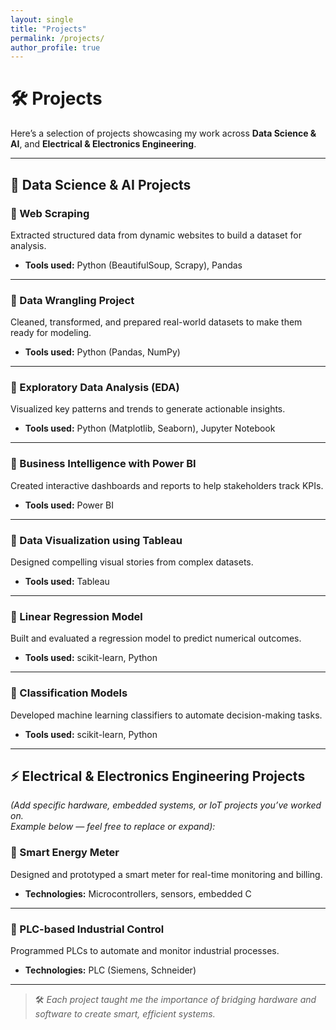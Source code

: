 ```yaml
---
layout: single
title: "Projects"
permalink: /projects/
author_profile: true
---
```


# 🛠 Projects

Here’s a selection of projects showcasing my work across **Data Science & AI**, and **Electrical & Electronics Engineering**.

---

## 🧠 Data Science & AI Projects

### 📌 Web Scraping
Extracted structured data from dynamic websites to build a dataset for analysis.
- **Tools used:** Python (BeautifulSoup, Scrapy), Pandas

---

### 📌 Data Wrangling Project
Cleaned, transformed, and prepared real-world datasets to make them ready for modeling.
- **Tools used:** Python (Pandas, NumPy)

---

### 📌 Exploratory Data Analysis (EDA)
Visualized key patterns and trends to generate actionable insights.
- **Tools used:** Python (Matplotlib, Seaborn), Jupyter Notebook

---

### 📌 Business Intelligence with Power BI
Created interactive dashboards and reports to help stakeholders track KPIs.
- **Tools used:** Power BI

---

### 📌 Data Visualization using Tableau
Designed compelling visual stories from complex datasets.
- **Tools used:** Tableau

---

### 📌 Linear Regression Model
Built and evaluated a regression model to predict numerical outcomes.
- **Tools used:** scikit-learn, Python

---

### 📌 Classification Models
Developed machine learning classifiers to automate decision-making tasks.
- **Tools used:** scikit-learn, Python

---

## ⚡ Electrical & Electronics Engineering Projects

*(Add specific hardware, embedded systems, or IoT projects you’ve worked on.  
Example below — feel free to replace or expand):*

### 📌 Smart Energy Meter
Designed and prototyped a smart meter for real-time monitoring and billing.
- **Technologies:** Microcontrollers, sensors, embedded C

---

### 📌 PLC-based Industrial Control
Programmed PLCs to automate and monitor industrial processes.
- **Technologies:** PLC (Siemens, Schneider)

---

> 🛠 *Each project taught me the importance of bridging hardware and software to create smart, efficient systems.*
